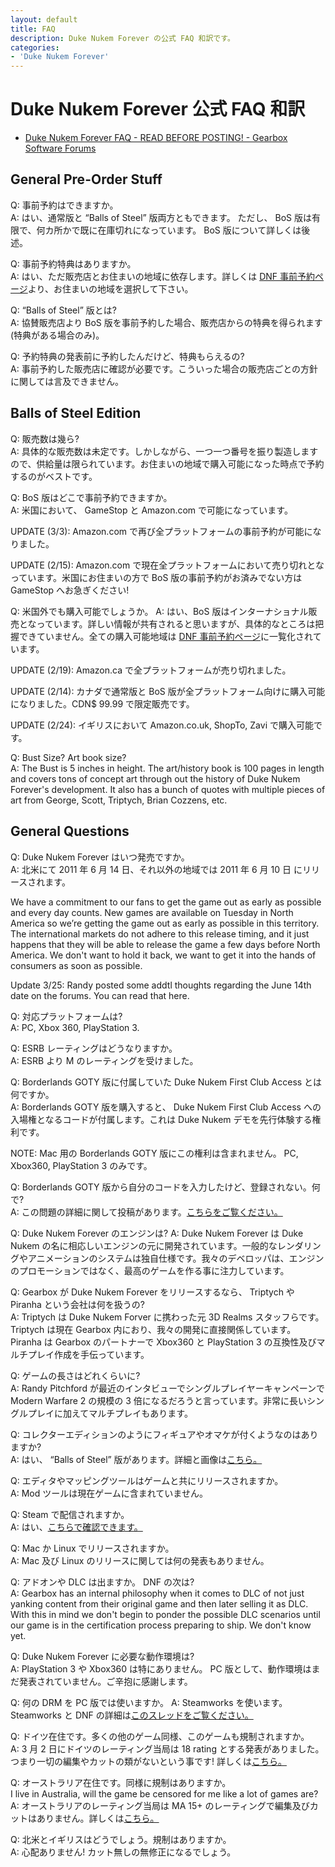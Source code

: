 ```yaml
---
layout: default
title: FAQ
description: Duke Nukem Forever の公式 FAQ 和訳です。
categories:
- 'Duke Nukem Forever'
---
```


Duke Nukem Forever 公式 FAQ 和訳
================================

* [Duke Nukem Forever FAQ - READ BEFORE POSTING! - Gearbox Software Forums](http://gbxforums.gearboxsoftware.com/showthread.php?t=114432)

General Pre-Order Stuff
-----------------------

Q: 事前予約はできますか。  
A: はい、通常版と &ldquo;Balls of Steel&rdquo; 版両方ともできます。 ただし、 BoS 版は有限で、何カ所かで既に在庫切れになっています。 BoS 版について詳しくは後述。

Q: 事前予約特典はありますか。  
A: はい、ただ販売店とお住まいの地域に依存します。詳しくは [DNF 事前予約ページ](http://www.dukenukemforever.com/preorder/)より、お住まいの地域を選択して下さい。

Q: &ldquo;Balls of Steel&rdquo; 版とは?  
A: 協賛販売店より BoS 版を事前予約した場合、販売店からの特典を得られます (特典がある場合のみ)。

Q: 予約特典の発表前に予約したんだけど、特典もらえるの?  
A: 事前予約した販売店に確認が必要です。こういった場合の販売店ごとの方針に関しては言及できません。

Balls of Steel Edition
----------------------

Q: 販売数は幾ら?  
A: 具体的な販売数は未定です。しかしながら、一つ一つ番号を振り製造しますので、供給量は限られています。お住まいの地域で購入可能になった時点で予約するのがベストです。

Q: BoS 版はどこで事前予約できますか。  
A: 米国において、 GameStop と Amazon.com で可能になっています。

UPDATE (3/3): Amazon.com で再び全プラットフォームの事前予約が可能になりました。

UPDATE (2/15): Amazon.com で現在全プラットフォームにおいて売り切れとなっています。米国にお住まいの方で BoS 版の事前予約がお済みでない方は GameStop へお急ぎください!

Q: 米国外でも購入可能でしょうか。
A: はい、BoS 版はインターナショナル販売となっています。詳しい情報が共有されると思いますが、具体的なところは把握できていません。全ての購入可能地域は [DNF 事前予約ページ](http://www.dukenukemforever.com/preorder/)に一覧化されています。

UPDATE (2/19): Amazon.ca で全プラットフォームが売り切れました。

UPDATE (2/14): カナダで通常版と BoS 版が全プラットフォーム向けに購入可能になりました。CDN$ 99.99 で限定販売です。

UPDATE (2/24): イギリスにおいて Amazon.co.uk, ShopTo, Zavi で購入可能です。

Q: Bust Size? Art book size?  
A: The Bust is 5 inches in height. The art/history book is 100 pages in length and covers tons of concept art through out the history of Duke Nukem Forever's development. It also has a bunch of quotes with multiple pieces of art from George, Scott, Triptych, Brian Cozzens, etc.

General Questions
-----------------

Q: Duke Nukem Forever はいつ発売ですか。  
A: 北米にて 2011 年 6 月 14 日、それ以外の地域では 2011 年 6 月 10 日 にリリースされます。

We have a commitment to our fans to get the game out as early as possible and every day counts. New games are available on Tuesday in North America so we’re getting the game out as early as possible in this territory. The international markets do not adhere to this release timing, and it just happens that they will be able to release the game a few days before North America. We don't want to hold it back, we want to get it into the hands of consumers as soon as possible.

Update 3/25: Randy posted some addtl thoughts regarding the June 14th date on the forums. You can read that here.

Q: 対応プラットフォームは?  
A: PC, Xbox 360, PlayStation 3.

Q: ESRB レーティングはどうなりますか。  
A: ESRB より M のレーティングを受けました。 

Q: Borderlands GOTY 版に付属していた Duke Nukem First Club Access とは何ですか。  
A: Borderlands GOTY 版を購入すると、 Duke Nukem First Club Access への入場権となるコードが付属します。これは Duke Nukem デモを先行体験する権利です。

NOTE: Mac 用の Borderlands GOTY 版にこの権利は含まれません。 PC, Xbox360, PlayStation 3 のみです。

Q: Borderlands GOTY 版から自分のコードを入力したけど、登録されない。何で?  
A: この問題の詳細に関して投稿があります。[こちらをご覧ください。](http://gbxforums.gearboxsoftware.com/showpost.php?p=2116809&postcount=861)

Q: Duke Nukem Forever のエンジンは?
A: Duke Nukem Forever は Duke Nukem の名に相応しいエンジンの元に開発されています。一般的なレンダリングやアニメーションのシステムは独自仕様です。我々のデベロッパは、エンジンのプロモーションではなく、最高のゲームを作る事に注力しています。

Q: Gearbox が Duke Nukem Forever をリリースするなら、 Triptych や Piranha という会社は何を扱うの?  
A: Triptych は Duke Nukem Forver に携わった元 3D Realms スタッフらです。Triptych は現在 Gearbox 内におり、我々の開発に直接関係しています。Piranha は Gearbox のパートナーで Xbox360 と PlayStation 3 の互換性及びマルチプレイ作成を手伝っています。

Q: ゲームの長さはどれくらいに?  
A: Randy Pitchford が最近のインタビューでシングルプレイヤーキャンペーンで Modern Warfare 2 の規模の 3 倍になるだろうと言っています。非常に長いシングルプレイに加えてマルチプレイもあります。

Q: コレクターエディションのようにフィギュアやオマケが付くようなのはありますか?  
A: はい、 &ldquo;Balls of Steel&rdquo; 版があります。詳細と画像は[こちら。](http://www.gearboxity.com/content/view/606/36/)

Q: エディタやマッピングツールはゲームと共にリリースされますか。  
A: Mod ツールは現在ゲームに含まれていません。

Q: Steam で配信されますか。  
A: はい、[こちらで確認できます。](http://gbxforums.gearboxsoftware.com/showthread.php?t=117553)

Q: Mac か Linux でリリースされますか。  
A: Mac 及び Linux のリリースに関しては何の発表もありません。

Q: アドオンや DLC は出ますか。 DNF の次は?  
A: Gearbox has an internal philosophy when it comes to DLC of not just yanking content from their original game and then later selling it as DLC. With this in mind we don't begin to ponder the possible DLC scenarios until our game is in the certification process preparing to ship. We don't know yet.

Q: Duke Nukem Forever に必要な動作環境は?  
A: PlayStation 3 や Xbox360 は特にありません。 PC 版として、動作環境はまだ発表されていません。ご辛抱に感謝します。

Q: 何の DRM を PC 版では使いますか。 
A: Steamworks を使います。 Steamworks と DNF の詳細は[このスレッドをご覧ください。](http://gbxforums.gearboxsoftware.com/showthread.php?t=117553)

Q: ドイツ在住です。多くの他のゲーム同様、このゲームも規制されますか。  
A: 3 月 2 日にドイツのレーティング当局は 18 rating とする発表がありました。つまり一切の編集やカットの類がないという事です! 詳しくは[こちら。](http://gbxforums.gearboxsoftware.com/showthread.php?t=118165)

Q: オーストラリア在住です。同様に規制はありますか。  
I live in Australia, will the game be censored for me like a lot of games are?
A: オーストラリアのレーティング当局は MA 15+ のレーティングで編集及びカットはありません。詳しくは[こちら。](http://gbxforums.gearboxsoftware.com/showthread.php?t=117556)

Q: 北米とイギリスはどうでしょう。規制はありますか。  
A: 心配ありません! カット無しの無修正になるでしょう。
